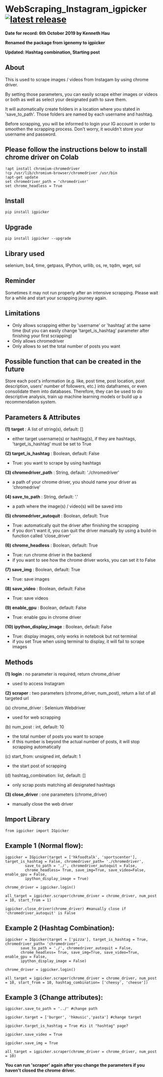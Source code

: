 # WebScraping_Instagram_igpicker <a href="https://pypi.org/project/igpicker/"><img src="https://img.shields.io/pypi/v/igpicker.svg" alt="latest release" /></a>

   
**Date for record: 6th October 2019 by Kenneth Hau**

**Renamed the package from igenemy to igpicker**

**Updated: Hashtag combination, Starting post**
## About
This is used to scrape images / videos from Instagam by using chrome driver.

By setting those parameters, you can easily scrape either images or videos or both as well as select your designated path to save them.

It will automatically create folders in a location where you stated in 'save_to_path'. Those folders are named by each username and hashtag.

Before scrapping, you will be informed to login your IG account in order to smoothen the scrapping process. Don't worry, it wouldn't store your username and password.
## Please follow the instructions below to install chrome driver on Colab
```
!apt install chromium-chromedriver
!cp /usr/lib/chromium-browser/chromedriver /usr/bin
!apt-get update
set chromedriver_path = 'chromedriver'
set chrome_headless = True
```
## Install
```
pip install igpicker
```
## Upgrade
```
pip install igpicker --upgrade
```
## Library used
selenium, bs4, time, getpass, IPython, urllib, os, re, tqdm, wget, ssl
## Reminder
Sometimes it may not run properly after an intensive scrapping. Please wait for a while and start your scrapping journey again.
## Limitations
- Only allows scrapping either by 'username' or 'hashtag' at the same time (but you can easily change 'target_is_hashtag' parameter after finishing your first scrapping)
- Only allows chromedriver
- Only allows to set the total number of posts you want
## Possible function that can be created in the future
Store each post's information (e.g. like, post time, post location, post description, users' number of followers, etc.) into dataframes, or even consolidate them into databases. Therefore, they can be used to do descriptive analysis, train up machine learning models or build up a recommendation system.  
## Parameters & Attributes
**(1) target** : A list of string(s), default: []
   - either target username(s) or hashtag(s), if they are hashtags, 'target_is_hashtag' must be set to True

**(2) target_is_hashtag** : Boolean, default: False
   - True: you want to scrape by using hashtags

**(3) chromedriver_path** : String, default: './chromedriver'
   - a path of your chrome driver, you should name your driver as 'chromedrive'

**(4) save_to_path** : String, default: '.'
   - a path where the image(s) / video(s) will be saved into

**(5) chromedriver_autoquit** : Boolean, default: True
   - True: automatically quit the driver after finishing the scrapping
   - if you don't want it, you can quit the driver manually by using a build-in function called 'close_driver'

**(6) chrome_headless** : Boolean, default: True
   - True: run chrome driver in the backend
   - if you want to see how the chrome driver works, you can set it to False

**(7) save_img** : Boolean, default: True
   - True: save images

**(8) save_video** : Boolean, default: False
   - True: save videos      

**(9) enable_gpu** : Boolean, default: False
   - True: enable gpu in chrome driver

**(10) ipython_display_image** : Boolean, default: False
   - True: display images, only works in notebook but not terminal
   - if you set True when using terminal to display, it will fail to scrape images
## Methods
**(1) login** : no parameter is required, return chrome_driver
   - used to access Instagram

**(2) scraper** : two parameters (chrome_driver, num_post), return a list of all targeted url

(a) chrome_driver : Selenium Webdriver
   - used for web scrapping

(b) num_post : int, default: 10
   - the total number of posts you want to scrape
   - if this number is beyond the actual number of posts, it will stop scrapping automatically
   
(c) start_from: unsigned int, default: 1
   - the start post of scrapping

(d) hashtag_combination: list, default: []
   - only scrap posts matching all designated hashtags

**(3) close_driver** : one parameters (chrome_driver)
   - manually close the web driver
## Import Library
```
from igpicker import IGpicker
```
## Example 1 (Normal flow):
```
igpicker = IGpicker(target = ['hkfoodtalk', 'sportscenter'], target_is_hashtag = False, chromedriver_path= './chromedriver',
         save_to_path = './', chromedriver_autoquit = False,
         chrome_headless= True, save_img=True, save_video=False, enable_gpu = False, 
         ipython_display_image = True)

chrome_driver = igpicker.login()

all_target = igpicker.scraper(chrome_driver = chrome_driver, num_post = 10, start_from = 1)

igpicker.close_driver(chrome_driver) #manually close if 'chromedriver_autoquit' is False
```
## Example 2 (Hashtag Combination):
```
igpicker = IGpicker(target = ['pizza'], target_is_hashtag = True, chromedriver_path= 'chromedriver',
       save_to_path = './', chromedriver_autoquit = False,
       chrome_headless= True, save_img=True, save_video=True, enable_gpu = False, 
       ipython_display_image = False)

chrome_driver = igpicker.login()

all_target = igpicker.scraper(chrome_driver = chrome_driver, num_post = 10, start_from = 10, hashtag_combination= ['cheesy', 'cheese'])
```
## Example 3 (Change attributes):
```
igpicker.save_to_path = '../' #change path

igpicker.target = ['burger', 'hkmusic','pasta'] #change target

igpicker.target_is_hashtag = True #is it "hashtag" page?

igpicker.save_video = True

igpicker.save_img = True

all_target = igpicker.scraper(chrome_driver = chrome_driver, num_post = 10) 
```
**You can run 'scraper' again after you change the parameters if you haven't closed the chrome driver.**
